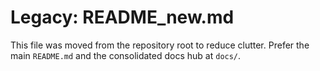 # Legacy: README_new.md

This file was moved from the repository root to reduce clutter. Prefer the main `README.md` and the consolidated docs hub at `docs/`.

